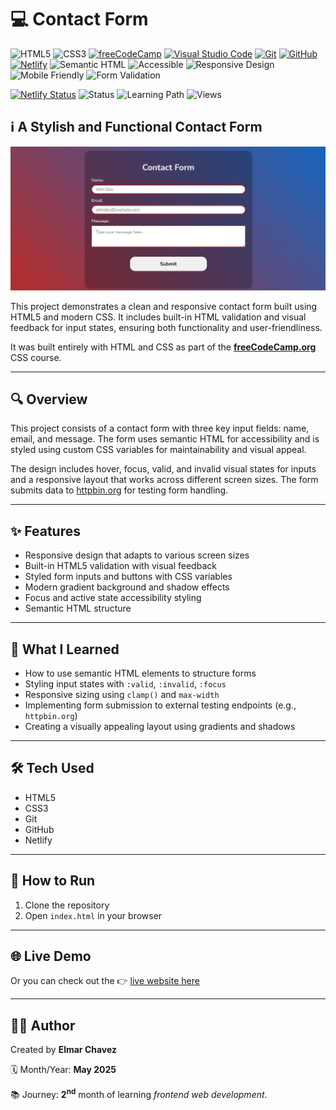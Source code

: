 # 💻 Contact Form

![HTML5](https://img.shields.io/badge/HTML5-E34F26?style=for-the-badge&logo=html5&logoColor=white)
![CSS3](https://img.shields.io/badge/CSS3-1572B6?style=for-the-badge&logo=css3&logoColor=white)
[![freeCodeCamp](https://img.shields.io/badge/freeCodeCamp-27273D?style=for-the-badge&logo=freecodecamp&logoColor=white)](https://www.freecodecamp.org/)
[![Visual Studio Code](https://img.shields.io/badge/VS%20Code-007ACC?style=for-the-badge&logo=visual-studio-code&logoColor=white)](https://code.visualstudio.com/)
[![Git](https://img.shields.io/badge/Git-F05032?style=for-the-badge&logo=git&logoColor=white)](https://git-scm.com/)
[![GitHub](https://img.shields.io/badge/GitHub-181717?style=for-the-badge&logo=github&logoColor=white)](https://github.com/)
[![Netlify](https://img.shields.io/badge/Netlify-00C7B7?style=for-the-badge&logo=netlify&logoColor=white)](https://www.netlify.com/)
![Semantic HTML](https://img.shields.io/badge/Semantic%20HTML-ff9800?style=for-the-badge)
![Accessible](https://img.shields.io/badge/Accessibility-A11Y-0052cc?style=for-the-badge)
![Responsive Design](https://img.shields.io/badge/Responsive%20Design-2196F3?style=for-the-badge&logo=responsive&logoColor=white)
![Mobile Friendly](https://img.shields.io/badge/Mobile%20Friendly-%E2%9C%85-1E293B?style=for-the-badge&logo=responsive-design&logoColor=white)
![Form Validation](https://img.shields.io/badge/Form%20Validation-Yes-brightgreen?style=for-the-badge)

[![Netlify Status](https://api.netlify.com/api/v1/badges/32952a17-586e-49a5-a905-6e1682f3c49c/deploy-status)](https://contact-form-fcc-jiro.netlify.app/)
![Status](https://img.shields.io/badge/status-complete-brightgreen)
![Learning Path](https://img.shields.io/badge/learning%20path-month%202-blue)
![Views](https://visitor-badge.laobi.icu/badge?page_id=CodingWithJiro.freecodecamp-css-contact-form&left_text=repo%20views)

## ℹ️ A Stylish and Functional Contact Form

![Screenshot of the project](./screenshot.png)

This project demonstrates a clean and responsive contact form built using HTML5 and modern CSS. It includes built-in HTML validation and visual feedback for input states, ensuring both functionality and user-friendliness.

It was built entirely with HTML and CSS as part of the [**freeCodeCamp.org**](https://www.freecodecamp.org/learn/full-stack-developer/) CSS course.

---

## 🔍 Overview

This project consists of a contact form with three key input fields: name, email, and message. The form uses semantic HTML for accessibility and is styled using custom CSS variables for maintainability and visual appeal.

The design includes hover, focus, valid, and invalid visual states for inputs and a responsive layout that works across different screen sizes. The form submits data to [httpbin.org](https://httpbin.org/post) for testing form handling.

---

## ✨ Features

- Responsive design that adapts to various screen sizes
- Built-in HTML5 validation with visual feedback
- Styled form inputs and buttons with CSS variables
- Modern gradient background and shadow effects
- Focus and active state accessibility styling
- Semantic HTML structure

---

## 🧠 What I Learned

- How to use semantic HTML elements to structure forms
- Styling input states with `:valid`, `:invalid`, `:focus`
- Responsive sizing using `clamp()` and `max-width`
- Implementing form submission to external testing endpoints (e.g., `httpbin.org`)
- Creating a visually appealing layout using gradients and shadows

---

## 🛠️ Tech Used

- HTML5
- CSS3
- Git
- GitHub
- Netlify

---

## 🚀 How to Run

1. Clone the repository
2. Open `index.html` in your browser

---

## 🌐 Live Demo

Or you can check out the 👉 [live website here](https://contact-form-fcc-jiro.netlify.app/)

---

## 🧑‍💻 Author

Created by **Elmar Chavez**

🗓️ Month/Year: **May 2025**

📚 Journey: **2<sup>nd</sup>** month of learning _frontend web development_.

